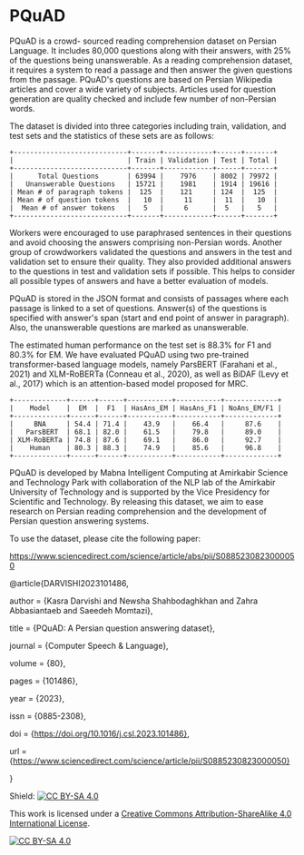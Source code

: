 # PQuAD

PQuAD is a crowd- sourced reading comprehension dataset on Persian Language. It includes 80,000 
questions along with their answers, with 25% of the questions being unanswerable. As a reading 
comprehension dataset, it requires a system to read a passage and then answer the given questions 
from the passage. PQuAD's questions are based on Persian Wikipedia articles and cover a wide 
variety of subjects. Articles used for question generation are quality checked and include few 
number of non-Persian words. 

The dataset is divided into three categories including train, validation, and test sets and the 
statistics of these sets are as follows:

```
+----------------------------+-------+------------+------+-------+
|                            | Train | Validation | Test | Total |
+----------------------------+-------+------------+------+-------+
|      Total Questions       | 63994 |    7976    | 8002 | 79972 |
|   Unanswerable Questions   | 15721 |    1981    | 1914 | 19616 |
| Mean # of paragraph tokens |  125  |    121     | 124  |  125  |
| Mean # of question tokens  |   10  |     11     |  11  |   10  |
|  Mean # of answer tokens   |   5   |     6      |  5   |   5   |
+----------------------------+-------+------------+------+-------+
```

Workers were encouraged to use paraphrased sentences in their questions and avoid choosing the 
answers comprising non-Persian words. Another group of crowdworkers validated the questions and 
answers in the test and validation set to ensure their quality. They also provided additional 
answers to the questions in test and validation sets if possible. This helps to consider all 
possible types of answers and have a better evaluation of models.

PQuAD is stored in the JSON format and consists of passages where each passage is linked to a 
set of questions. Answer(s) of the questions is specified with answer's span (start and end 
point of answer in paragraph). Also, the unanswerable questions are marked as unanswerable.

The estimated human performance on the test set is 88.3% for F1 and 80.3% for EM. We have 
evaluated PQuAD using two pre-trained transformer-based language models, namely ParsBERT 
(Farahani et al., 2021) and XLM-RoBERTa (Conneau et al., 2020), as well as BiDAF (Levy et 
al., 2017) which is an attention-based model proposed for MRC.

```
+-------------+------+------+-----------+-----------+-------------+
|    Model    |  EM  |  F1  | HasAns_EM | HasAns_F1 | NoAns_EM/F1 |
+-------------+------+------+-----------+-----------+-------------+
|     BNA     | 54.4 | 71.4 |    43.9   |    66.4   |     87.6    |
|   ParsBERT  | 68.1 | 82.0 |    61.5   |    79.8   |     89.0    |
| XLM-RoBERTa | 74.8 | 87.6 |    69.1   |    86.0   |     92.7    |
|    Human    | 80.3 | 88.3 |    74.9   |    85.6   |     96.8    |
+-------------+------+------+-----------+-----------+-------------+
```

PQuAD is developed by Mabna Intelligent Computing at Amirkabir Science and Technology Park with 
collaboration of the NLP lab of the Amirkabir University of Technology and is supported by the 
Vice Presidency for Scientific and Technology. By releasing this dataset, we aim to ease research 
on Persian reading comprehension and the development of Persian question answering systems.

To use the dataset, please cite the following paper:

https://www.sciencedirect.com/science/article/abs/pii/S0885230823000050

@article{DARVISHI2023101486,

author = {Kasra Darvishi and Newsha Shahbodaghkhan and Zahra Abbasiantaeb and Saeedeh Momtazi},

title = {PQuAD: A Persian question answering dataset},

journal = {Computer Speech & Language},

volume = {80},

pages = {101486},

year = {2023},

issn = {0885-2308},

doi = {https://doi.org/10.1016/j.csl.2023.101486},

url = {https://www.sciencedirect.com/science/article/pii/S0885230823000050}

}

Shield: [![CC BY-SA 4.0][cc-by-sa-shield]][cc-by-sa]

This work is licensed under a
[Creative Commons Attribution-ShareAlike 4.0 International License][cc-by-sa].

[![CC BY-SA 4.0][cc-by-sa-image]][cc-by-sa]

[cc-by-sa]: http://creativecommons.org/licenses/by-sa/4.0/
[cc-by-sa-image]: https://licensebuttons.net/l/by-sa/4.0/88x31.png
[cc-by-sa-shield]: https://img.shields.io/badge/License-CC%20BY--SA%204.0-lightgrey.svg
